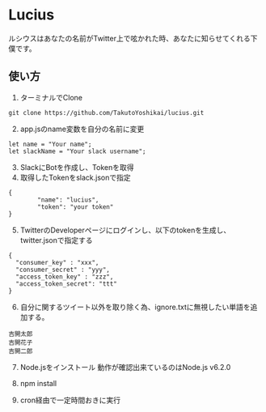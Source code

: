 # Lucius
ルシウスはあなたの名前がTwitter上で呟かれた時、あなたに知らせてくれる下僕です。

## 使い方
1. ターミナルでClone
```
git clone https://github.com/TakutoYoshikai/lucius.git
```
2. app.jsのname変数を自分の名前に変更
```
let name = "Your name";
let slackName = "Your slack username";
```
3. SlackにBotを作成し、Tokenを取得
4. 取得したTokenをslack.jsonで指定
```
{
        "name": "lucius",
        "token": "your token"
}
```
5. TwitterのDeveloperページにログインし、以下のtokenを生成し、twitter.jsonで指定する
```
{
  "consumer_key" : "xxx",
  "consumer_secret" : "yyy",
  "access_token_key" : "zzz",
  "access_token_secret": "ttt"
}
```
6. 自分に関するツイート以外を取り除く為、ignore.txtに無視したい単語を追加する。
```
吉開太郎
吉開花子
吉開二郎
```
7. Node.jsをインストール
動作が確認出来ているのはNode.js v6.2.0

8. npm install
9. cron経由で一定時間おきに実行
